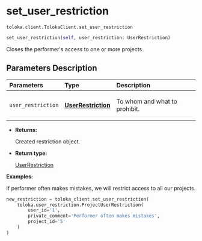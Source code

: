 # set_user_restriction
`toloka.client.TolokaClient.set_user_restriction`

```python
set_user_restriction(self, user_restriction: UserRestriction)
```

Closes the performer's access to one or more projects

## Parameters Description

| Parameters | Type | Description |
| :----------| :----| :-----------|
`user_restriction`|**[UserRestriction](toloka.client.user_restriction.UserRestriction.md)**|<p>To whom and what to prohibit.</p>

* **Returns:**

  Created restriction object.

* **Return type:**

  [UserRestriction](toloka.client.user_restriction.UserRestriction.md)

**Examples:**

If performer often makes mistakes, we will restrict access to all our projects.

```python
new_restriction = toloka_client.set_user_restriction(
    toloka.user_restriction.ProjectUserRestriction(
        user_id='1',
        private_comment='Performer often makes mistakes',
        project_id='5'
    )
)
```
